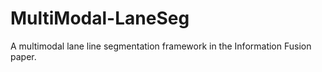 # MultiModal-LaneSeg
A multimodal lane line segmentation framework in the Information Fusion paper.
